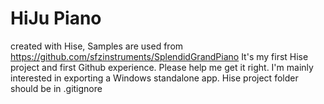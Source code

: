 # HiJu Piano
created with Hise, Samples are used from https://github.com/sfzinstruments/SplendidGrandPiano
It's my first Hise project and first Github experience. 
Please help me get it right. 
I'm mainly interested in exporting a Windows standalone app.
Hise project folder should be in .gitignore
